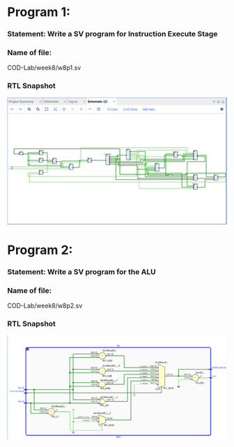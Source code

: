 # Program 1: 
### Statement: Write a SV program for Instruction Execute Stage

### Name of file:
COD-Lab/week8/w8p1.sv

### RTL Snapshot
![Screenshot of RTL view](w8p1.png)

# Program 2: 
### Statement: Write a SV program for the ALU

### Name of file:
COD-Lab/week8/w8p2.sv

### RTL Snapshot
![Screenshot of RTL view](w8p2.png)